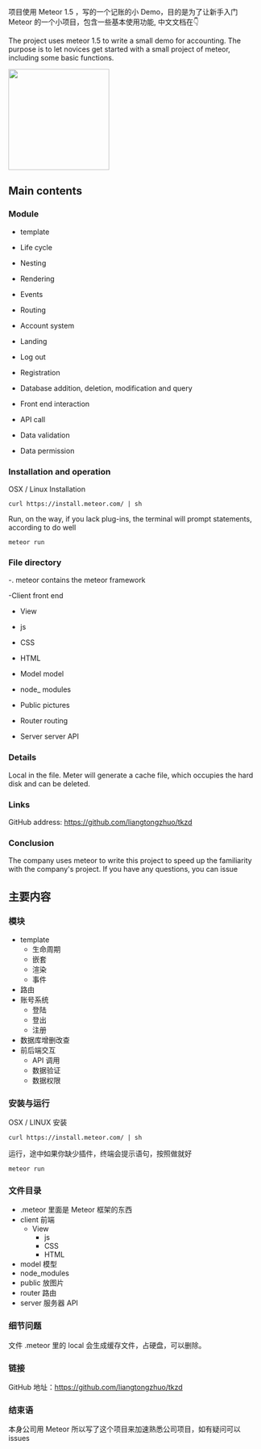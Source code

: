 项目使用 Meteor 1.5 ，写的一个记账的小 Demo，目的是为了让新手入门 Meteor 的一个小项目，包含一些基本使用功能, 中文文档在👇

The project uses meteor 1.5 to write a small demo for accounting. The purpose is to let novices get started with a small project of meteor, including some basic functions.

<img src="cover.png" style="width:200px">

## Main contents

### Module

- template

- Life cycle

- Nesting

- Rendering

- Events

- Routing

- Account system

- Landing

- Log out

- Registration

- Database addition, deletion, modification and query

- Front end interaction

- API call

- Data validation

- Data permission


### Installation and operation


OSX / Linux Installation


```
curl https://install.meteor.com/ | sh
```

Run, on the way, if you lack plug-ins, the terminal will prompt statements, according to do well



```
meteor run
```



### File directory

-. meteor contains the meteor framework

-Client front end

- View

- js

- CSS

- HTML

- Model model

- node_ modules

- Public pictures

- Router routing

- Server server API



### Details

Local in the file. Meter will generate a cache file, which occupies the hard disk and can be deleted.



### Links

GitHub address: https://github.com/liangtongzhuo/tkzd



### Conclusion

The company uses meteor to write this project to speed up the familiarity with the company's project. If you have any questions, you can issue






## 主要内容

### 模块

- template
  - 生命周期
  - 嵌套
  - 渲染
  - 事件
- 路由
- 账号系统
  - 登陆
  - 登出
  - 注册 
- 数据库增删改查
- 前后端交互
  - API 调用
  - 数据验证
  - 数据权限

### 安装与运行

OSX / LINUX 安装

```
curl https://install.meteor.com/ | sh
```
运行，途中如果你缺少插件，终端会提示语句，按照做就好

```
meteor run 
```

### 文件目录
- .meteor 里面是 Meteor 框架的东西
- client 前端
   - View
       - js
       - CSS
       - HTML 	
- model 模型
- node_modules
- public 放图片
- router 路由
- server 服务器 API

### 细节问题
文件 .meteor 里的 local 会生成缓存文件，占硬盘，可以删除。

### 链接
GitHub 地址：https://github.com/liangtongzhuo/tkzd

### 结束语
本身公司用 Meteor 所以写了这个项目来加速熟悉公司项目，如有疑问可以 issues 



